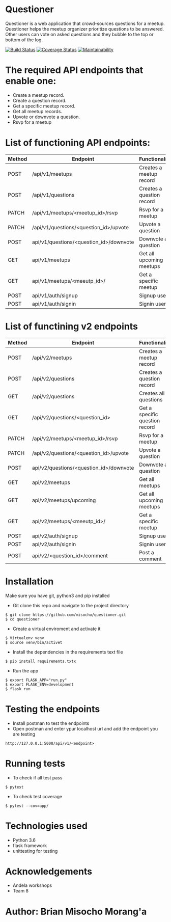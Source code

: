 # Questioner
Questioner is a web application that crowd-sources questions for a meetup. Questioner helps the meetup organizer prioritize questions to be answered. Other users can vote on asked questions and they bubble to the top or bottom of the log.

[![Build Status](https://travis-ci.org/misocho/questioner.svg?branch=develop)](https://travis-ci.org/misocho/questioner)          [![Coverage Status](https://coveralls.io/repos/github/misocho/questioner/badge.svg?branch=develop)](https://coveralls.io/github/misocho/questioner?branch=develop) [![Maintainability](https://api.codeclimate.com/v1/badges/7ee445560f8a76810e01/maintainability)](https://codeclimate.com/github/misocho/questioner/maintainability)

# The required API endpoints that enable one:
* Create a meetup record.
* Create a question record.
* Get a specific meetup record.
* Get all meetup records.
* Upvote or downvote a question.
* Rsvp for a meetup

# List of functioning API endpoints:

| Method | Endpoint | Functionality |
|--------|----------|---------------|
| POST | /api/v1/meetups | Creates a meetup record|
| POST | /api/v1/questions | Creates a question record|
| PATCH | /api/v1/meetups/<meetup_id>/rsvp |Rsvp for a meetup |
| PATCH | /api/v1/questions/<question_id>/upvote | Upvote a question |
| POST | api/v1/questions/<question_id>/downvote | Downvote a question |
| GET | api/v1/meetups | Get all upcoming meetups |
| GET | api/v1/meetups/<meeutp_id>/ | Get a specific meetup |
| POST | api/v1/auth/signup | Signup user |
| POST | api/v1/auth/signin | Signin user |

# List of functining v2 endpoints
| Method | Endpoint | Functionality |
|--------|----------|---------------|
| POST | /api/v2/meetups | Creates a meetup record|
| POST | /api/v2/questions | Creates a question record|
| GET | /api/v2/questions | Creates all questions|
| GET | /api/v2/questions/<question_id> | Get a specific question record|
| PATCH | /api/v2/meetups/<meetup_id>/rsvp |Rsvp for a meetup |
| PATCH | /api/v2/questions/<question_id>/upvote | Upvote a question |
| POST | api/v2/questions/<question_id>/downvote | Downvote a question |
| GET | api/v2/meetups | Get all meetups |
| GET | api/v2/meetups/upcoming | Get all upcoming meetups |
| GET | api/v2/meetups/<meeutp_id>/ | Get a specific meetup |
| POST | api/v2/auth/signup | Signup user |
| POST | api/v2/auth/signin | Signin user |
| POST | api/v2/<question_id>/comment | Post a comment|

# Installation
 Make sure you have git, python3 and pip installed
* Git clone this repo and navigate to the project directory
```
$ git clone https://github.com/misocho/questioner.git
$ cd questioner
```
* Create a virtual enviroment and activate it
```
$ Virtualenv venv
$ source venv/bin/activet
```
* Install the dependencies in the requirements text file
```
$ pip install requirements.txtx
```
* Run the app
```
$ export FLASK_APP="run.py"
$ export FLASK_ENV=development
$ flask run
```

# Testing the endpoints
* Install postman to test the endpoints
*  Open postman and enter ypur localhost url and add the endpoint you are testing
```
http://127.0.0.1:5000/api/v1/<endpoint>
```
# Running tests
* To check if all test pass
```
$ pytest
```
* To check test coverage
```
$ pytest --cov=app/
```
# Technologies used
* Python 3.6
* flask framework
* unittesting for testing
# Acknowledgements
* Andela workshops
* Team 8
# Author: Brian Misocho Morang'a

